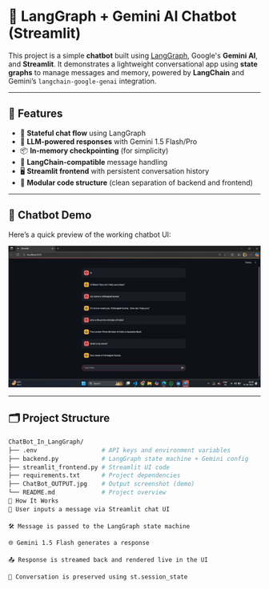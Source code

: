 # 💬 LangGraph + Gemini AI Chatbot (Streamlit)

This project is a simple **chatbot** built using [LangGraph](https://github.com/langchain-ai/langgraph), Google's **Gemini AI**, and **Streamlit**. It demonstrates a lightweight conversational app using **state graphs** to manage messages and memory, powered by **LangChain** and Gemini’s `langchain-google-genai` integration.

---

## 🚀 Features

- 🔁 **Stateful chat flow** using LangGraph
- 🤖 **LLM-powered responses** with Gemini 1.5 Flash/Pro
- 📦 **In-memory checkpointing** (for simplicity)
- 🧠 **LangChain-compatible** message handling
- 🖥️ **Streamlit frontend** with persistent conversation history
- 🎯 **Modular code structure** (clean separation of backend and frontend)

---

## 📸 Chatbot Demo

Here’s a quick preview of the working chatbot UI:

<p align="center">
  <img src="../ChatBot_In_LangGraph/ChatBot_OUTPUT.jpg" alt="Chatbot Demo" width="600"/>
</p>

---

## 🗂️ Project Structure

```bash
ChatBot_In_LangGraph/
├── .env                  # API keys and environment variables
├── backend.py            # LangGraph state machine + Gemini config
├── streamlit_frontend.py # Streamlit UI code
├── requirements.txt      # Project dependencies
├── ChatBot_OUTPUT.jpg    # Output screenshot (demo)
└── README.md             # Project overview
🧠 How It Works
💬 User inputs a message via Streamlit chat UI

🛠 Message is passed to the LangGraph state machine

🌐 Gemini 1.5 Flash generates a response

📤 Response is streamed back and rendered live in the UI

🔁 Conversation is preserved using st.session_state


